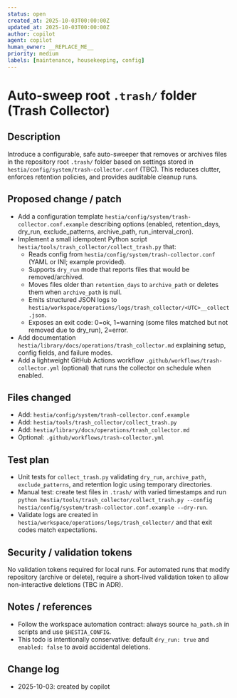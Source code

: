 ```yaml
---
status: open
created_at: 2025-10-03T00:00:00Z
updated_at: 2025-10-03T00:00:00Z
author: copilot
agent: copilot
human_owner: __REPLACE_ME__
priority: medium
labels: [maintenance, housekeeping, config]
---
```


# Auto-sweep root `.trash/` folder (Trash Collector)

## Description

Introduce a configurable, safe auto-sweeper that removes or archives files in the repository root `.trash/` folder based on settings stored in `hestia/config/system/trash-collector.conf` (TBC). This reduces clutter, enforces retention policies, and provides auditable cleanup runs.

## Proposed change / patch

- Add a configuration template `hestia/config/system/trash-collector.conf.example` describing options (enabled, retention_days, dry_run, exclude_patterns, archive_path, run_interval_cron).
- Implement a small idempotent Python script `hestia/tools/trash_collector/collect_trash.py` that:
  - Reads config from `hestia/config/system/trash-collector.conf` (YAML or INI; example provided).
  - Supports `dry_run` mode that reports files that would be removed/archived.
  - Moves files older than `retention_days` to `archive_path` or deletes them when `archive_path` is null.
  - Emits structured JSON logs to `hestia/workspace/operations/logs/trash_collector/<UTC>__collect.json`.
  - Exposes an exit code: 0=ok, 1=warning (some files matched but not removed due to dry_run), 2=error.
- Add documentation `hestia/library/docs/operations/trash_collector.md` explaining setup, config fields, and failure modes.
- Add a lightweight GitHub Actions workflow `.github/workflows/trash-collector.yml` (optional) that runs the collector on schedule when enabled.

## Files changed

- Add: `hestia/config/system/trash-collector.conf.example`
- Add: `hestia/tools/trash_collector/collect_trash.py`
- Add: `hestia/library/docs/operations/trash_collector.md`
- Optional: `.github/workflows/trash-collector.yml`

## Test plan

- Unit tests for `collect_trash.py` validating `dry_run`, `archive_path`, `exclude_patterns`, and retention logic using temporary directories.
- Manual test: create test files in `.trash/` with varied timestamps and run `python hestia/tools/trash_collector/collect_trash.py --config hestia/config/system/trash-collector.conf.example --dry-run`.
- Validate logs are created in `hestia/workspace/operations/logs/trash_collector/` and that exit codes match expectations.

## Security / validation tokens

No validation tokens required for local runs. For automated runs that modify repository (archive or delete), require a short-lived validation token to allow non-interactive deletions (TBC in ADR).

## Notes / references

- Follow the workspace automation contract: always source `ha_path.sh` in scripts and use `$HESTIA_CONFIG`.
- This todo is intentionally conservative: default `dry_run: true` and `enabled: false` to avoid accidental deletions.

## Change log

- 2025-10-03: created by copilot
